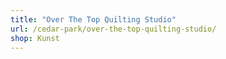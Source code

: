 ```yaml
---
title: "Over The Top Quilting Studio"
url: /cedar-park/over-the-top-quilting-studio/
shop: Kunst
---
```

